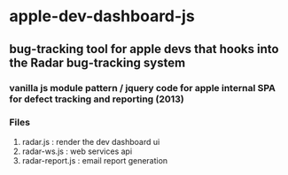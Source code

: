 # apple-dev-dashboard-js

## bug-tracking tool for apple devs that hooks into the Radar bug-tracking system

### vanilla js module pattern / jquery code for apple internal SPA for defect tracking and reporting (2013)

### Files

1. radar.js : render the dev dashboard ui
2. radar-ws.js : web services api
3. radar-report.js : email report generation
